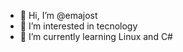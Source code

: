 - 👋 Hi, I’m @emajost
- 👀 I’m interested in tecnology
- 🌱 I’m currently learning Linux and C#

<!---
emajost/emajost is a ✨ special ✨ repository because its `README.md` (this file) appears on your GitHub profile.
You can click the Preview link to take a look at your changes.
--->
